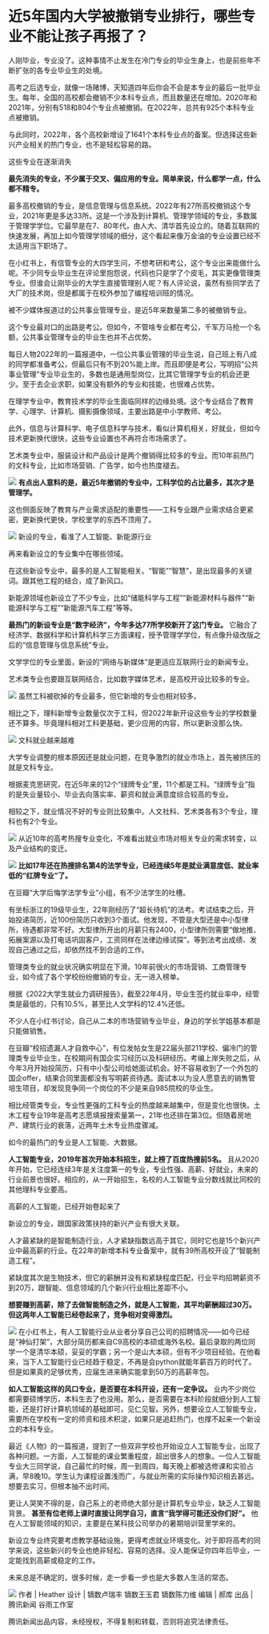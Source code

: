 

# 近5年国内大学被撤销专业排行，哪些专业不能让孩子再报了？

人刚毕业，专业没了。这种事情不止发生在冷门专业的毕业生身上，也是前些年不断扩张的各专业毕业生的处境。

高考之后选专业，就像一场赌博，天知道四年后你会不会是本专业的最后一批毕业生。每年，全国的高校都会撤销不少本科专业点，而且数量还在增加。2020年和2021年，分别有518和804个专业点被撤销。在2022年，总共有925个本科专业点被撤销。

与此同时，2022年，各个高校新增设了1641个本科专业点的备案。但选择这些新兴产业相关的热门专业，也不是轻松容易的路。

这些专业在逐渐消失

**最先消失的专业，不少属于交叉、偏应用的专业。简单来说，什么都学一点，什么都不精专。**

最多高校撤销的专业，是信息管理与信息系统。2022年有27所高校撤销这个专业，2021年更是多达33所。这是一个涉及到计算机、管理学领域的专业，多数属于管理学学位。它最早是在7、80年代，由人大、清华首先设立的。随着互联网的快速发展，再加上如今管理学领域的细分，这个看起来像万金油的专业设置已经不太适用当下职场了。

在小红书上，有信管专业的大四学生问，不想考研和考公，这个专业出来能做什么呢。不少同专业毕业生在评论里抱怨说，代码也只是学了个皮毛，其实更像管理类专业。但谁会让刚毕业的大学生直接管理别人呢？有人评论说，虽然有些同学去了大厂的技术岗，但是都属于在校外参加了编程培训班的情况。

被不少媒体报道过的公共事业管理专业，是近5年来数量第二多的被撤销专业。

这个专业最对口的出路是考公。但如今，不管啥专业都在考公，千军万马抢一个名额，公共事业管理专业的毕业生也并不占优势。

每日人物2022年的一篇报道中，一位公共事业管理的毕业生说，自己班上有八成的同学都准备考公，但最后只有不到20%能上岸。而且即便是考公，写明招“公共事业管理”专业毕业生的，多数也是通用型岗位，比其它管理学专业的机会还更少。至于去企业求职，如果没有额外的专业和技能，也很难占优势。

在理学专业中，教育技术学的毕业生面临同样的边缘处境。这个专业结合了教育学、心理学、计算机、摄影摄像领域，主要出路是中小学教师、考公。

此外，信息与计算科学、电子信息科学与技术，看似计算机相关，好就业，但如今技术更新换代很快，这些专业设置也不再符合市场需求了。

艺术类专业中，服装设计和产品设计是两个撤销得比较多的专业。而10年前热门的文科专业，比如市场营销、广告学，如今也热度褪去。

![](https://inews.gtimg.com/news_bt/OzQaFC_PQxBt2L8rHFGQjGCl7bcGwv789Ogq1k9S-22EQAA/1000)
**有点出人意料的是，最近5年撤销的专业中，工科学位的占比最多，其次才是管理学。**

这也侧面反映了教育与产业需求适配的重要性——工科专业跟产业需求结合更紧密，更新换代更快，学校里学的东西不顶用了。

![](https://inews.gtimg.com/news_bt/Orb-ao1AdpQtVHvbzqvef9mlLsdQsJ7wHO-nrExmJzS3QAA/1000)
新设的专业，看准了人工智能、新能源行业

再来看新设立的专业集中在哪些领域。

在这些新设专业中，最多的是人工智能相关。“智能”“智慧”，是出现最多的关键词。跟其他工程的结合，成了新风口。

新能源领域也新设立了不少专业，比如“储能科学与工程”“新能源材料与器件”“新能源科学与工程”“新能源汽车工程”等等。

**最热门的新设专业是“数字经济”，今年多达77所学校新开了这门专业。**
它融合了经济学、数据科学和计算机科学三方面课程，授予管理学学位，有点像升级改版之后的“信息管理与信息系统”专业。

文学学位的专业里面，新设的“网络与新媒体”是更适应互联网行业的新闻专业。

艺术类专业也要跟互联网结合，比如数字媒体艺术，是高校开设比较多的专业。

![](https://inews.gtimg.com/news_bt/ObTXDtsE87aKLxfqZCbRnIiKOfiVmbn9B-O-Bj-2vNoeMAA/1000)
虽然工科被砍掉的专业最多，但它新增的专业也相对较多。

相比之下，理科新增专业数量仅次于工科，但2022年新开设这些专业的学校数量还不算多。毕竟理科相对工科更基础，更少应用的内容，所以更新没那么快。

![](https://inews.gtimg.com/news_bt/O5ZDjfUO39AbEGkDqo6alRhrQ9c4JPii7mMmDUzWT8qJcAA/1000)
文科就业越来越难

大学专业调整的根本原因还是就业问题，在竞争激烈的就业市场上，首先被挤压的就是文科专业。

根据麦克思研究，在近5年来的12个“绿牌专业”里，11个都是工科。“绿牌专业”指的是失业量较小、毕业去向落实率、薪资和就业满意度综合较高的专业。

相较之下，就业情况不好的专业则比较集中。人文社科、艺术类各有3个专业，理科也有2个专业。

![](https://inews.gtimg.com/news_bt/Ods4IZv_zwjTu33PCOm3xuYLtR5gBJGRIZCFB-OPV4WgMAA/1000)
从近10年的高考热搜专业变化，不难看出就业市场对相关专业的需求转变，以及产业结构的变迁。

![](https://inews.gtimg.com/news_bt/OjYZ_zp1OCrCqjWX7K2UiEE23Y58APEwJ-FURageqKEQEAA/1000)
**比如17年还在热搜排名第4的法学专业，已经连续5年是就业满意度低、就业率低的“红牌专业”了。**

在豆瓣“大学后悔学法学专业”小组，有不少法学生的吐槽。

有坐标浙江的19级毕业生，22年刚经历了“超长待机”的法考。考试结束之后，开始投递简历，近100份简历只收到3个面试。他发现，不管是大型还是中小型律所，待遇都非常不好。大型律所开出的月薪只有2400，小型律所则需要“做地推、拓展案源以及打电话巩固客户，工资同样在法律边缘试探”。等到法考出成绩、发现自己通过之后，却依然找不到合适的工作。

管理类专业的就业状况确实明显在下滑。10年前很火的市场营销、工商管理专业，如今成了各个学校纷纷撤销的专业，无一进入榜单。

根据《2022大学生就业力调研报告》，截至22年4月，毕业生签约就业率中，经管类是最低的，只有10.5%，甚至比人文学科的12.4%还低。

不少人在小红书讨论，自己从二本的市场营销专业毕业，身边的学长学姐基本都是只能做销售。

在豆瓣“校招遗漏人才自救中心”，有位发帖女生是22届头部211学校、偏冷门的管理类专业毕业生，在校期间有国企实习经历以及科研经历。考编上岸失败之后，从今年3月开始投简历，只有中小型公司给她面试机会。好不容易收到了一个外包的国企offer，结果合同里面都没有写明薪资待遇。面试本以为没人愿意去的销售管培生项目，却发现竞争同一个岗位的不少是来自985院校的毕业生。

相比经管类专业，专业性更强的工科专业的热度越来越集中，但是变化也很快。土木工程专业19年是高考志愿填报搜索量第一，21年也还排在第3位。但随着房地产、建筑行业的衰落，近两年土木专业热度骤减。

如今的最热门的专业是人工智能、大数据。

**人工智能专业，2019年首次开始本科招生，就上榜了百度热搜前5名。**
且从2020年开始，它已经连续3年是关注度第一的专业，专业性强、高薪、好就业，未来的行业前景也很好。相应的，从一开始招生，名校的人工智能专业分数线就比同校的其他理科专业要高。

高薪的人工智能，已经开始卷起来了

新设立的专业，跟国家政策扶持的新兴产业有很大关联。

人才最紧缺的是智能制造行业，人才紧缺指数远高于其它，同时它也是15个新兴产业中最高薪的行业。在22年的新增本科专业备案中，就有39所高校开设了“智能制造工程”。

紧缺度其次是生物技术，但它的薪酬并没有和紧缺程度匹配，行业平均招聘薪资不到20万，跟智能、信息领域的几个新兴行业相比差距不小。

**想要赚到高薪，除了去做智能制造之外，就是人工智能，其平均薪酬超过30万。但这两年人工智能已经卷起来了，竞争相对变得激烈。**

![](https://inews.gtimg.com/news_bt/Ob-Xt4zRd4Al0eY5-OuTJ7obp37BUT4QULHAr4IhOIcmoAA/1000)
在小红书上，有人工智能行业从业者分享自己公司的招聘情况——如今已经是“神仙打架”，大部分简历都来自C9高校的本硕或海外名校。最后录取的两位同学一个是清华本硕，妥妥的学霸；另一个是山大本硕，但有不少项目经验。在他看来，当下人工智能行业已经趋于稳定，不再是会python就能年薪百万的时代了。但是如果真的足够优秀，应届生进来确实能拿到50万的高薪年包。

**如人工智能这样的风口专业，是否要在本科开设，还有一定争议。**
业内不少岗位都需要硕博学历，本科生去了也没用。那么，是否需要在本科阶段就细分到人工智能，还是打好计算机领域的基础即可，见仁见智。另外，想要设立人工智能专业，需要所在学校有一定的师资和技术积淀，如果只是追赶热门，也撑不起来一个新设立的本科专业。

最近《人物》的一篇报道，提到了一些双非学校也开始设立人工智能专业，出现了各种问题。一方面，人工智能的课业繁重程度，超出很多人的想象。一位人工智能专业大三同学说，自己最忙的时候，周一到周四，每天晚上都被选修课和实验占满，早8晚10。学生认为课程设置浅而广，与就业所需的实际操作知识相去甚远。想要去实习，但根本抽不出时间。

更让人哭笑不得的是，自己系上的老师绝大部分是计算机专业毕业，缺乏人工智能背景。 **甚至有位老师上课时直接让同学自习，直言“我学得可能还没你们好”。**
他在人工智能领域的知识，主要是在某科技公司举办的暑期培训营里学来的。

新设立专业终究要考虑教学基础设施，更得考虑就业环境变化。对于即将高考的同学来说，这些新兴的专业也绝非轻松、容易的选择。没人能保证你四年后毕业，一定能找到高薪或稳定的工作。

未来总是不确定的，很多时候，走一步看一步也是大多数人生活的常态。

![](https://inews.gtimg.com/news_bt/OKzIv2IEXJc8n4mTTF4hx1KXJ93Lu97fSy7jrD_Xyc9YgAA/1000)
作者 | Heather 设计 | 镝数卢瑞丰 镝数王玉君 镝数陈力维 编辑 | 郝库 出品 | 腾讯新闻 谷雨工作室

腾讯新闻出品内容，未经授权，不得复制和转载，否则将追究法律责任。

